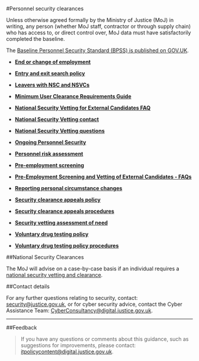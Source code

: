 #Personnel security clearances

Unless otherwise agreed formally by the Ministry of Justice (MoJ) in writing, any person (whether MoJ staff, contractor or through supply chain) who has access to, or direct control over, MoJ data must have satisfactorily completed the baseline.

The [Baseline Personnel Security Standard (BPSS) is published on GOV.UK](https://www.gov.uk/government/publications/government-baseline-personnel-security-standard).

* **[End or change of employment](https://security-guidance.service.justice.gov.uk/end-or-change-of-employment/)**  

* **[Entry and exit search policy](https://security-guidance.service.justice.gov.uk/entry-and-exit-search-policy/)**  

* **[Leavers with NSC and NSVCs](https://security-guidance.service.justice.gov.uk/leavers-with-nsc-and-nscvs/)**  

* **[Minimum User Clearance Requirements Guide](https://security-guidance.service.justice.gov.uk/minimum-user-clearance-requirements-guide/)**  

* **[National Security Vetting for External Candidates FAQ](https://security-guidance.service.justice.gov.uk/national-security-vetting-for-external-candidates-faq/)**  

* **[National Security Vetting contact](https://security-guidance.service.justice.gov.uk/national-security-vetting-contact/)**  

* **[National Security Vetting questions](https://security-guidance.service.justice.gov.uk/national-security-vetting-questions/)**  

* **[Ongoing Personnel Security](https://security-guidance.service.justice.gov.uk/ongoing-personnel-security/)**  

* **[Personnel risk assessment](https://security-guidance.service.justice.gov.uk/personnel-risk-assessment/)**  

* **[Pre-employment screening](https://security-guidance.service.justice.gov.uk/pre-employment-screening/)**  

* **[Pre-Employment Screening and Vetting of External Candidates - FAQs](https://security-guidance.service.justice.gov.uk/pre-employment-screening-and-vetting-of-external-candidates-faqs/)**  

* **[Reporting personal circumstance changes](https://security-guidance.service.justice.gov.uk/reporting-personal-circumstance-changes/)**  

* **[Security clearance appeals policy](https://security-guidance.service.justice.gov.uk/security-clearance-appeals-policy/)**  

* **[Security clearance appeals procedures](https://security-guidance.service.justice.gov.uk/security-clearance-appeals-procedures/)**  

* **[Security vetting assessment of need](https://security-guidance.service.justice.gov.uk/security-vetting-assessment-need/)**  

* **[Voluntary drug testing policy](https://security-guidance.service.justice.gov.uk/voluntary-drug-testing-policy/)**  

* **[Voluntary drug testing policy procedures](https://security-guidance.service.justice.gov.uk/voluntary-drug-testing-policy-procedures/)**  


##National Security Clearances

The MoJ will advise on a case-by-case basis if an individual requires a [national security vetting and clearance](https://www.gov.uk/government/organisations/united-kingdom-security-vetting).

##Contact details

For any further questions relating to security, contact: [security@justice.gov.uk](mailto:security@justice.gov.uk), or for cyber security advice, contact the Cyber Assistance Team: [CyberConsultancy@digital.justice.gov.uk](mailto:CyberConsultancy@digital.justice.gov.uk).

---

##Feedback

> If you have any questions or comments about this guidance, such as suggestions for improvements, please contact: [itpolicycontent@digital.justice.gov.uk](mailto:itpolicycontent@digital.justice.gov.uk).

